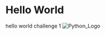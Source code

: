 # Hello World
hello world challenge 1
![Python_Logo](https://upload.wikimedia.org/wikipedia/commons/thumb/c/c3/Python-logo-notext.svg/1869px-Python-logo-notext.svg.png)

